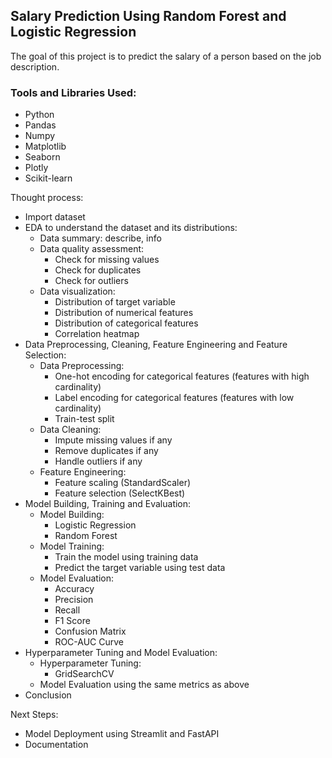 ## Salary Prediction Using Random Forest and Logistic Regression

The goal of this project is to predict the salary of a person based on the job description.

### Tools and Libraries Used:
- Python
- Pandas
- Numpy
- Matplotlib
- Seaborn
- Plotly
- Scikit-learn


Thought process:
- Import dataset
- EDA to understand the dataset and its distributions:
  - Data summary: describe, info
  - Data quality assessment: 
    - Check for missing values
    - Check for duplicates
    - Check for outliers
  - Data visualization: 
    - Distribution of target variable
    - Distribution of numerical features
    - Distribution of categorical features
    - Correlation heatmap
- Data Preprocessing, Cleaning, Feature Engineering and Feature Selection:
  - Data Preprocessing:
    - One-hot encoding for categorical features (features with high cardinality)
    - Label encoding for categorical features (features with low cardinality)
    - Train-test split
  - Data Cleaning:
    - Impute missing values if any
    - Remove duplicates if any
    - Handle outliers if any
  - Feature Engineering:
    - Feature scaling (StandardScaler)
    - Feature selection (SelectKBest)
- Model Building, Training and Evaluation:
  - Model Building:
    - Logistic Regression
    - Random Forest
  - Model Training:
    - Train the model using training data
    - Predict the target variable using test data
  - Model Evaluation:
    - Accuracy
    - Precision
    - Recall
    - F1 Score
    - Confusion Matrix
    - ROC-AUC Curve
- Hyperparameter Tuning and Model Evaluation:
  - Hyperparameter Tuning:
    - GridSearchCV
  - Model Evaluation using the same metrics as above
- Conclusion

Next Steps:
- Model Deployment using Streamlit and FastAPI
- Documentation